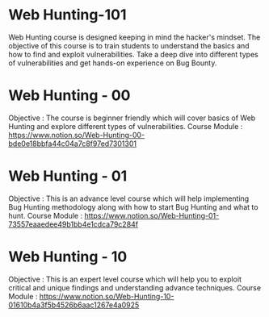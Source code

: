 # Web Hunting-101
Web Hunting course is designed keeping in mind the hacker's mindset. The objective of this course is to train students to understand the basics and how to find and exploit vulnerabilities. Take a deep dive into different types of vulnerabilities and get hands-on experience on Bug Bounty.


# Web Hunting - 00 
Objective : The course is beginner friendly which will cover basics of Web Hunting and explore different types of vulnerabilities.
  Course Module : https://www.notion.so/Web-Hunting-00-bde0e18bbfa44c04a7c8f97ed7301301
  
# Web Hunting - 01
Objective : This is an advance level course which will help implementing Bug Hunting methodology along with how to start
Bug Hunting and what to hunt.
Course Module : https://www.notion.so/Web-Hunting-01-73557eaaedee49b1bb4e1cdca79c284f 

# Web Hunting - 10
Objective : This is an expert level course which will help you to exploit critical and unique findings and understanding advance techniques.
Course Module : https://www.notion.so/Web-Hunting-10-01610b4a3f5b4526b6aac1267e4a0925

